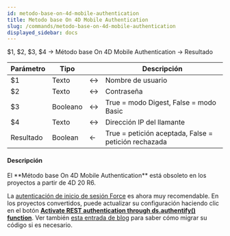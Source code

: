 ```yaml
---
id: metodo-base-on-4d-mobile-authentication
title: Metodo base On 4D Mobile Authentication
slug: /commands/metodo-base-on-4d-mobile-authentication
displayed_sidebar: docs
---
```


<!--REF #_command_.Metodo base On 4D Mobile Authentication.Syntax-->$1, $2, $3, $4 -> Método base On 4D Mobile Authentication -> Resultado<!-- END REF-->
<!--REF #_command_.Metodo base On 4D Mobile Authentication.Params-->
| Parámetro | Tipo |  | Descripción |
| --- | --- | --- | --- |
| $1 | Texto | &harr; | Nombre de usuario |
| $2 | Texto | &harr; | Contraseña |
| $3 | Booleano | &harr; | True = modo Digest, False = modo Basic |
| $4 | Texto | &harr; | Dirección IP del llamante |
| Resultado | Boolean | &larr; | True = petición aceptada, False = petición rechazada |

<!-- END REF-->

#### Descripción 

<!--REF #_command_.Metodo base On 4D Mobile Authentication.Summary-->El **Método base On 4D Mobile Authentication** está obsoleto en los proyectos a partir de 4D 20 R6.<!-- END REF-->

La [autenticación de inicio de sesión Force](https://developer.4d.com/docs/REST/authUsers) es ahora muy recomendable. En los proyectos convertidos, puede actualizar su configuración haciendo clic en el botón [**Activate REST authentication through ds.authentify() function**](https://developer.4d.com/docs/settings/web#access). Ver también [esta entrada de blog](https://blog.4d.com/force-login-now-is-the-default-mode-for-all-rest-authentications) para saber cómo migrar su código si es necesario.
